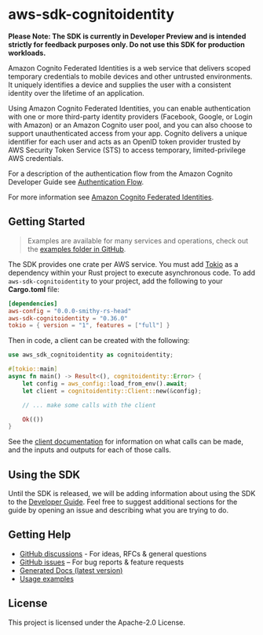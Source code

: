 # aws-sdk-cognitoidentity

**Please Note: The SDK is currently in Developer Preview and is intended strictly for
feedback purposes only. Do not use this SDK for production workloads.**

Amazon Cognito Federated Identities is a web service that delivers scoped temporary credentials to mobile devices and other untrusted environments. It uniquely identifies a device and supplies the user with a consistent identity over the lifetime of an application.

Using Amazon Cognito Federated Identities, you can enable authentication with one or more third-party identity providers (Facebook, Google, or Login with Amazon) or an Amazon Cognito user pool, and you can also choose to support unauthenticated access from your app. Cognito delivers a unique identifier for each user and acts as an OpenID token provider trusted by AWS Security Token Service (STS) to access temporary, limited-privilege AWS credentials.

For a description of the authentication flow from the Amazon Cognito Developer Guide see [Authentication Flow](https://docs.aws.amazon.com/cognito/latest/developerguide/authentication-flow.html).

For more information see [Amazon Cognito Federated Identities](https://docs.aws.amazon.com/cognito/latest/developerguide/cognito-identity.html).

## Getting Started

> Examples are available for many services and operations, check out the
> [examples folder in GitHub](https://github.com/awslabs/aws-sdk-rust/tree/main/examples).

The SDK provides one crate per AWS service. You must add [Tokio](https://crates.io/crates/tokio)
as a dependency within your Rust project to execute asynchronous code. To add `aws-sdk-cognitoidentity` to
your project, add the following to your **Cargo.toml** file:

```toml
[dependencies]
aws-config = "0.0.0-smithy-rs-head"
aws-sdk-cognitoidentity = "0.36.0"
tokio = { version = "1", features = ["full"] }
```

Then in code, a client can be created with the following:

```rust
use aws_sdk_cognitoidentity as cognitoidentity;

#[tokio::main]
async fn main() -> Result<(), cognitoidentity::Error> {
    let config = aws_config::load_from_env().await;
    let client = cognitoidentity::Client::new(&config);

    // ... make some calls with the client

    Ok(())
}
```

See the [client documentation](https://docs.rs/aws-sdk-cognitoidentity/latest/aws_sdk_cognitoidentity/client/struct.Client.html)
for information on what calls can be made, and the inputs and outputs for each of those calls.

## Using the SDK

Until the SDK is released, we will be adding information about using the SDK to the
[Developer Guide](https://docs.aws.amazon.com/sdk-for-rust/latest/dg/welcome.html). Feel free to suggest
additional sections for the guide by opening an issue and describing what you are trying to do.

## Getting Help

* [GitHub discussions](https://github.com/awslabs/aws-sdk-rust/discussions) - For ideas, RFCs & general questions
* [GitHub issues](https://github.com/awslabs/aws-sdk-rust/issues/new/choose) – For bug reports & feature requests
* [Generated Docs (latest version)](https://awslabs.github.io/aws-sdk-rust/)
* [Usage examples](https://github.com/awslabs/aws-sdk-rust/tree/main/examples)

## License

This project is licensed under the Apache-2.0 License.

